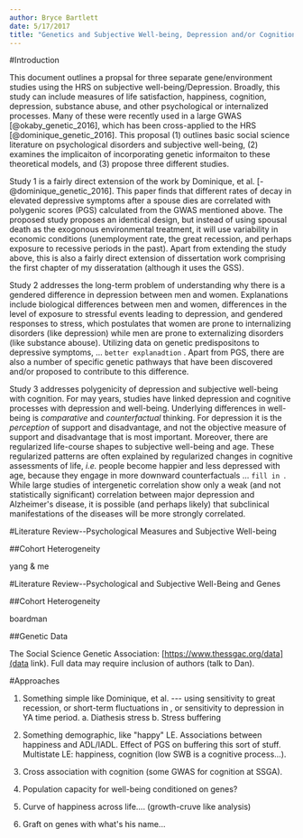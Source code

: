 ```yaml
---
author: Bryce Bartlett
date: 5/17/2017
title: "Genetics and Subjective Well-being, Depression and/or Cognition Project Proposal"
---
```


#Introduction

This document outlines a propsal for three separate gene/environment studies using the HRS on subjective well-being/Depression. Broadly, this study can include measures of life satisfaction, happiness, cognition, depression, substance abuse, and other psychological or internalized processes. Many of these were recently used in a large GWAS [@okaby_genetic_2016], which has been cross-applied to the HRS [@dominique_genetic_2016]. This proposal (1) outlines basic social science literature on psychological disorders and subjective well-being, (2) examines the implicaiton of incorporating genetic informaiton to these theoretical models, and (3) propose three different studies.

Study 1 is a fairly direct extension of the work by Dominique, et al. [-@dominique_genetic_2016]. This paper finds that different rates of decay in elevated depressive symptoms after a spouse dies are correlated with polygenic scores (PGS) calculated from the GWAS mentioned above. The proposed study proposes an identical design, but instead of using spousal death as the exogonous environmental treatment, it will use variability in economic conditions (unemployment rate, the great recession, and perhaps exposure to recessive periods in the past). Apart from extending the study above, this is also a fairly direct extension of dissertation work comprising the first chapter of my disseratation (although it uses the GSS).

Study 2 addresses the long-term problem of understanding why there is a gendered difference in depression between men and women. Explanations include biological differences between men and women, differences in the level of exposure to stressful events leading to depression, and gendered responses to stress, which postulates that women are prone to internalizing disorders (like depression) while men are prone to externalizing disorders (like substance abouse). Utilizing data on genetic predispositons to depressive symptoms, ... ```better explanadtion``` . Apart from PGS, there are also a number of specific genetic pathways that have been discovered and/or proposed to contribute to this difference. 

Study 3 addresses polygenicity of depression and subjective well-being with cognition. For may years, studies have linked depression and cognitive processes with depression and well-being. Underlying differences in well-being is *comparative* and *counterfactual* thinking. For depression it is the *perception* of support and disadvantage, and not the objective measure of support and disadvantage that is most important. Moreover, there are regularized life-course shapes to subjective well-being and age. These regularized patterns are often explained by regularized changes in cognitive assessments of life, *i.e.* people become happier and less depressed with age, because they engage in more downward counterfactuals ... ```fill in ```. While large studies of intergenetic correlation show only a weak (and not statistically significant) correlation between major depression and Alzheimer's disease, it is possible (and perhaps likely) that subclinical manifestations of the diseases will be more strongly correlated.

#Literature Review--Psychological Measures and Subjective Well-being



##Cohort Heterogeneity

yang & me

#Literature Review--Psychological and Subjective Well-Being and Genes

##Cohort Heterogeneity

boardman

##Genetic Data

The Social Science Genetic Association: [https://www.thessgac.org/data](data link). Full data may require inclusion of authors (talk to Dan).

#Approaches

1. Something simple like Dominique, et al. --- using sensitivity to great recession, or short-term fluctuations in , or sensitivity to depression in YA time period.
   a. Diathesis stress
   b. Stress buffering

2. Something demographic, like "happy" LE. Associations between happiness and ADL/IADL. Effect of PGS on buffering this sort of stuff. Multistate LE: happiness, cognition (low SWB is a cognitive process...).

3. Cross association with cognition (some GWAS for cognition at SSGA).

4. Population capacity for well-being conditioned on genes?

5. Curve of happiness across life.... (growth-cruve like analysis)

6. Graft on genes with what's his name...


